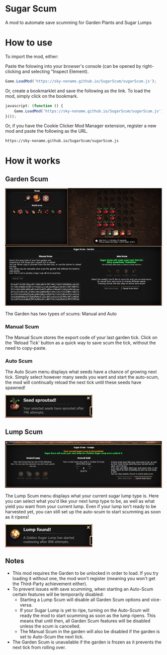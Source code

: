 # Sugar Scum
A mod to automate save scumming for Garden Plants and Sugar Lumps

# How to use
To import the mod, either:

Paste the folowing into your browser's console (can be opened by right-clicking and selecting "Inspect Element).
```javascript
Game.LoadMod('https://sky-noname.github.io/SugarScum/sugarScum.js');
```

Or, create a bookmarklet and save the following as the link. To load the mod, simply click on the bookmark.
```javascript
javascript: (function () {
    Game.LoadMod('https://sky-noname.github.io/SugarScum/sugarScum.js');
}());
```

Or, if you have the Cookie Clicker Mod Manager extension, register a new mod and paste the following as the URL.
```
https://sky-noname.github.io/SugarScum/sugarScum.js
```

# How it works
## Garden Scum
![Screenshot of the Garden Scum Menu.](/Images/GardenMenu.png)

The Garden has two types of scums: Manual and Auto
### Manual Scum
The Manual Scum stores the export code of your last garden tick. Click on the 'Reload Tick' button as a quick way to save scum the tick, without the need to copy-paste.

### Auto Scum
The Auto Scum menu displays what seeds have a chance of growing next tick. Simply select however many seeds you want and start the auto-scum, the mod will continually reload the next tick until these seeds have spawned!

![Screenshot of a successful Garden Scum.](/Images/GardenResult.png)

## Lump Scum
![Screenshot of the Lump Scum Menu.](/Images/LumpMenu.png)

The Lump Scum menu displays what your current sugar lump type is. Here you can select what you'd like your next lump type to be, as well as what yield you want from your current lump. Even if your lump isn't ready to be harvested yet, you can still set up the auto-scum to start scumming as soon as it ripens!

![Screenshot of a successful Lump Scum.](/Images/LumpResult.png)

## Notes
- This mod requires the Garden to be unlocked in order to load. If you try loading it without one, the mod won't register (meaning you won't get the Third-Party achievement either).
- To prevent issues with save scumming, when starting an Auto-Scum certain features will be temporarily disabled:
    - Starting a Lump Scum will disable all Garden Scum options and vice-versa.
    - If your Sugar Lump is yet to ripe, turning on the Auto-Scum will ready the mod to start scumming as soon as the lump ripens. This means that until then, all Garden Scum features will be disabled unless the scum is cancelled.
    - The Manual Scum in the garden will also be disabled if the garden is set to Auto-Scum the next tick.
- The Garden Scum is unavailable if the garden is frozen as it prevents the next tick from rolling over.
